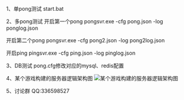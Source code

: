 ﻿1、单pong测试
start.bat

2、多pong测试
开启第一个pong
pongsvr.exe -cfg pong.json -log ponglog.json

开启第二个pong
pongsvr.exe -cfg pong2.json -log pong2log.json

开启ping
pingsvr.exe -cfg ping.json -log pinglog.json

3、DB测试
pong.cfg修改对应的mysql、redis配置

4、某个游戏构建的服务器逻辑架构图
![某个游戏构建的服务器逻辑架构图](http://chuantu.xyz/t6/732/1588999856x1031866013.png)

5、讨论群
QQ:336598527

